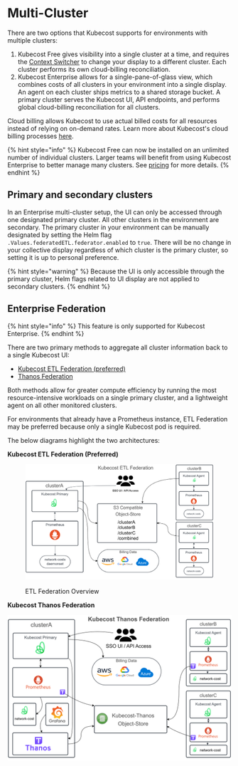 # Multi-Cluster

There are two options that Kubecost supports for environments with multiple clusters:

1. Kubecost Free gives visibility into a single cluster at a time, and requires the [Context Switcher](/using-kubecost/context-switcher.md) to change your display to a different cluster. Each cluster performs its own cloud-billing reconciliation.
2. Kubecost Enterprise allows for a single-pane-of-glass view, which combines costs of all clusters in your environment into a single display. An agent on each cluster ships metrics to a shared storage bucket. A primary cluster serves the Kubecost UI, API endpoints, and performs global cloud-billing reconciliation for all clusters.

Cloud billing allows Kubecost to use actual billed costs for all resources instead of relying on on-demand rates. Learn more about Kubecost's cloud billing processes [here](/install-and-configure/install/cloud-integration/README.md#kubecosts-cloud-processes).

{% hint style="info" %}
Kubecost Free can now be installed on an unlimited number of individual clusters. Larger teams will benefit from using Kubecost Enterprise to better manage many clusters. See [pricing](https://www.kubecost.com/pricing) for more details.
{% endhint %}

## Primary and secondary clusters

In an Enterprise multi-cluster setup, the UI can only be accessed through one designated primary cluster. All other clusters in the environment are secondary. The primary cluster in your environment can be manually designated by setting the Helm flag `.Values.federatedETL.federator.enabled` to `true`. There will be no change in your collective display regardless of which cluster is the primary cluster, so setting it is up to personal preference.

{% hint style="warning" %}
Because the UI is only accessible through the primary cluster, Helm flags related to UI display are not applied to secondary clusters.
{% endhint %}

## Enterprise Federation

{% hint style="info" %}
This feature is only supported for Kubecost Enterprise.
{% endhint %}

There are two primary methods to aggregate all cluster information back to a single Kubecost UI:

* [Kubecost ETL Federation (preferred)](/install-and-configure/install/multi-cluster/federated-etl/federated-etl.md)
* [Thanos Federation](/install-and-configure/install/multi-cluster/thanos-setup/thanos-setup.md)

Both methods allow for greater compute efficiency by running the most resource-intensive workloads on a single primary cluster, and a lightweight agent on all other monitored clusters.

For environments that already have a Prometheus instance, ETL Federation may be preferred because only a single Kubecost pod is required.

The below diagrams highlight the two architectures:

**Kubecost ETL Federation (Preferred)**

<figure><img src="/.gitbook/assets/fed-etl-overview.png" alt=""><figcaption><p>ETL Federation Overview</p></figcaption></figure>

**Kubecost Thanos Federation**

![Thanos Overview](/images/thanos-architecture.png)
